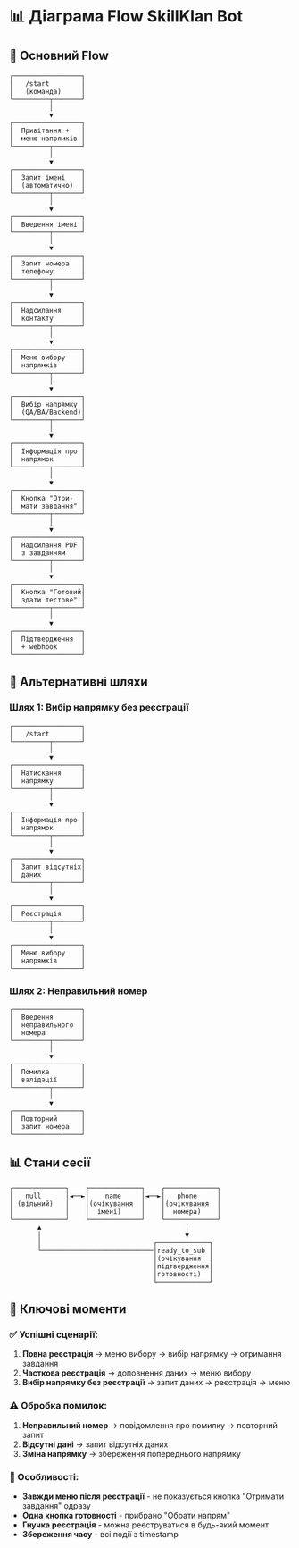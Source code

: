 # 📊 Діаграма Flow SkillKlan Bot

## 🔄 Основний Flow

```
┌─────────────────┐
│   /start        │
│   (команда)     │
└─────────┬───────┘
          │
          ▼
┌─────────────────┐
│  Привітання +   │
│  меню напрямків │
└─────────┬───────┘
          │
          ▼
┌─────────────────┐
│  Запит імені    │
│  (автоматично)  │
└─────────┬───────┘
          │
          ▼
┌─────────────────┐
│  Введення імені │
└─────────┬───────┘
          │
          ▼
┌─────────────────┐
│  Запит номера   │
│  телефону       │
└─────────┬───────┘
          │
          ▼
┌─────────────────┐
│  Надсилання     │
│  контакту       │
└─────────┬───────┘
          │
          ▼
┌─────────────────┐
│  Меню вибору    │
│  напрямків      │
└─────────┬───────┘
          │
          ▼
┌─────────────────┐
│  Вибір напрямку │
│  (QA/BA/Backend)│
└─────────┬───────┘
          │
          ▼
┌─────────────────┐
│  Інформація про │
│  напрямок       │
└─────────┬───────┘
          │
          ▼
┌─────────────────┐
│  Кнопка "Отри-  │
│  мати завдання" │
└─────────┬───────┘
          │
          ▼
┌─────────────────┐
│  Надсилання PDF │
│  з завданням    │
└─────────┬───────┘
          │
          ▼
┌─────────────────┐
│  Кнопка "Готовий│
│  здати тестове" │
└─────────┬───────┘
          │
          ▼
┌─────────────────┐
│  Підтвердження  │
│  + webhook      │
└─────────────────┘
```

## 🔀 Альтернативні шляхи

### Шлях 1: Вибір напрямку без реєстрації
```
┌─────────────────┐
│   /start        │
└─────────┬───────┘
          │
          ▼
┌─────────────────┐
│  Натискання     │
│  напрямку       │
└─────────┬───────┘
          │
          ▼
┌─────────────────┐
│  Інформація про │
│  напрямок       │
└─────────┬───────┘
          │
          ▼
┌─────────────────┐
│  Запит відсутніх│
│  даних          │
└─────────┬───────┘
          │
          ▼
┌─────────────────┐
│  Реєстрація     │
└─────────┬───────┘
          │
          ▼
┌─────────────────┐
│  Меню вибору    │
│  напрямків      │
└─────────────────┘
```

### Шлях 2: Неправильний номер
```
┌─────────────────┐
│  Введення       │
│  неправильного  │
│  номера         │
└─────────┬───────┘
          │
          ▼
┌─────────────────┐
│  Помилка        │
│  валідації      │
└─────────┬───────┘
          │
          ▼
┌─────────────────┐
│  Повторний      │
│  запит номера   │
└─────────────────┘
```

## 📊 Стани сесії

```
┌─────────────┐    ┌─────────────┐    ┌─────────────┐
│   null      │◄──►│    name     │◄──►│   phone     │
│ (вільний)   │    │(очікування  │    │(очікування  │
│             │    │  імені)     │    │  номера)    │
└─────────────┘    └─────────────┘    └─────────────┘
       ▲                                    │
       │                                    ▼
       │                            ┌─────────────┐
       └────────────────────────────│ready_to_sub │
                                    │(очікування  │
                                    │підтвердження│
                                    │готовності)  │
                                    └─────────────┘
```

## 🎯 Ключові моменти

### ✅ Успішні сценарії:
1. **Повна реєстрація** → меню вибору → вибір напрямку → отримання завдання
2. **Часткова реєстрація** → доповнення даних → меню вибору
3. **Вибір напрямку без реєстрації** → запит даних → реєстрація → меню

### ⚠️ Обробка помилок:
1. **Неправильний номер** → повідомлення про помилку → повторний запит
2. **Відсутні дані** → запит відсутніх даних
3. **Зміна напрямку** → збереження попереднього напрямку

### 🔄 Особливості:
- **Завжди меню після реєстрації** - не показується кнопка "Отримати завдання" одразу
- **Одна кнопка готовності** - прибрано "Обрати напрям"
- **Гнучка реєстрація** - можна реєструватися в будь-який момент
- **Збереження часу** - всі події з timestamp 